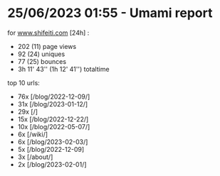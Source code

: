 # 25/06/2023 01:55 - Umami report
for www.shifeiti.com [24h] :

 - 202 (11) page views
 - 92 (24) uniques
 - 77 (25) bounces
 - 3h 11' 43'' (1h 12' 41'') totaltime


top 10 urls:
 - 76x [/blog/2022-12-09/]
 - 31x [/blog/2023-01-12/]
 - 29x [/]
 - 15x [/blog/2022-12-22/]
 - 10x [/blog/2022-05-07/]
 - 6x [/wiki/]
 - 6x [/blog/2023-02-03/]
 - 5x [/blog/2022-12-09]
 - 3x [/about/]
 - 2x [/blog/2023-02-01/]


